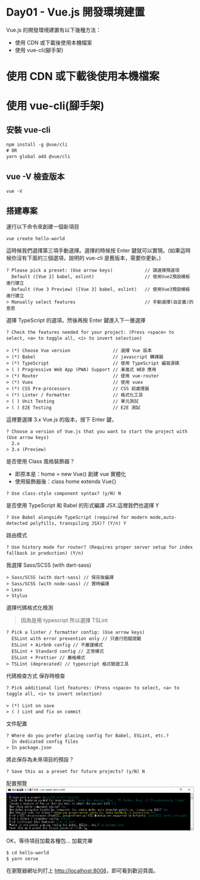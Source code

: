 # Day01 - Vue.js 開發環境建置

Vue.js 的開發環境建置有以下幾種方法：

-   使用 CDN 或下載後使用本機檔案
-   使用 vue-cli(腳手架)

# 使用 CDN 或下載後使用本機檔案

# 使用 vue-cli(腳手架)

## 安裝 vue-cli

```
npm install -g @vue/cli
# OR
yarn global add @vue/cli
```

## vue -V 檢查版本

```
vue -V
```

## 搭建專案

運行以下命令來創建一個新項目

```
vue create hello-world
```

這時候我們選擇第三項手動選擇。選擇的時候按 Enter 鍵就可以實現。(如果這時候你沒有下面的三個選項，說明的 vue-cli 是舊版本，需要你更新。)

```
? Please pick a preset: (Use arrow keys)            // 請選擇預選項
  Default ([Vue 2] babel, eslint)                   // 使用Vue2預設模板進行建立
  Default (Vue 3 Preview) ([Vue 3] babel, eslint)   // 使用Vue3預設模板進行建立
> Manually select features                          // 手動選擇(自定義)的意思
```

選擇 TypeScript 的選項，然後再按 Enter 鍵進入下一層選擇

```
? Check the features needed for your project: (Press <space> to select, <a> to toggle all, <i> to invert selection)

> (*) Choose Vue version                // 選擇 Vue 版本
> (*) Babel                             // javascript 轉譯器
> (*) TypeScript                        // 使用 TypeScript 編寫源碼
> ( ) Progressive Web App (PWA) Support // 漸進式 WEB 應用
> (*) Router                            // 使用 vue-router
> (*) Vuex                              // 使用 vuex
> (*) CSS Pre-processors                // CSS 前處理器
> (*) Linter / Formatter                // 格式化工具
> ( ) Unit Testing                      // 單元測試
> ( ) E2E Testing                       // E2E 測試
```

這裡要選擇 3.x Vue.js 的版本，按下 Enter 鍵，

```
? Choose a version of Vue.js that you want to start the project with (Use arrow keys)
  2.x
> 3.x (Preview)
```

是否使用 Class 風格裝飾器？

-   即原本是：home = new Vue() 創建 vue 實體化
-   使用裝飾器後：class home extends Vue{}

```
? Use class-style component syntax? (y/N) N
```

是否使用 TypeScript 和 Babel 的形式編譯 JSX.這裡我們也選擇 Y

```
? Use Babel alongside TypeScript (required for modern mode,auto-detected polyfills, transpiling JSX)? (Y/n) Y
```

路由模式

```
? Use history mode for router? (Requires proper server setup for index fallback in production) (Y/n)
```

我選擇 Sass/SCSS (with dart-sass)

```
> Sass/SCSS (with dart-sass) // 保存後編譯
> Sass/SCSS (with node-sass) // 實時編譯
> Less
> Stylus
```

選擇代碼格式化檢測

> 因為是用 typescript 所以選擇 TSLint

```
? Pick a linter / formatter config: (Use arrow keys)
  ESLint with error prevention only // 只進行抱錯提醒
  ESLint + Airbnb config // 不嚴謹模式
  ESLint + Standard config // 正常模式
  ESLint + Prettier // 嚴格模式
> TSLint (deprecated) // typescript 格式驗證工具
```

代碼檢查方式 保存時檢查

```
? Pick additional lint features: (Press <space> to select, <a> to toggle all, <i> to invert selection)

> (*) Lint on save
> ( ) Lint and fix on commit
```

文件配置

```
? Where do you prefer placing config for Babel, ESLint, etc.?
  In dedicated config files
> In package.json
```

將此保存為未來項目的預設？

```
? Save this as a preset for future projects? (y/N) N
```

配置預覽
![image](images/Vue-Create-Project.jpg)

OK，等待項目加載各種包...
加載完畢

```
$ cd hello-world
$ yarn serve
```

在瀏覽器網址列打上 [http://localhost:8008](http://localhost:8008)，即可看到歡迎頁面。
